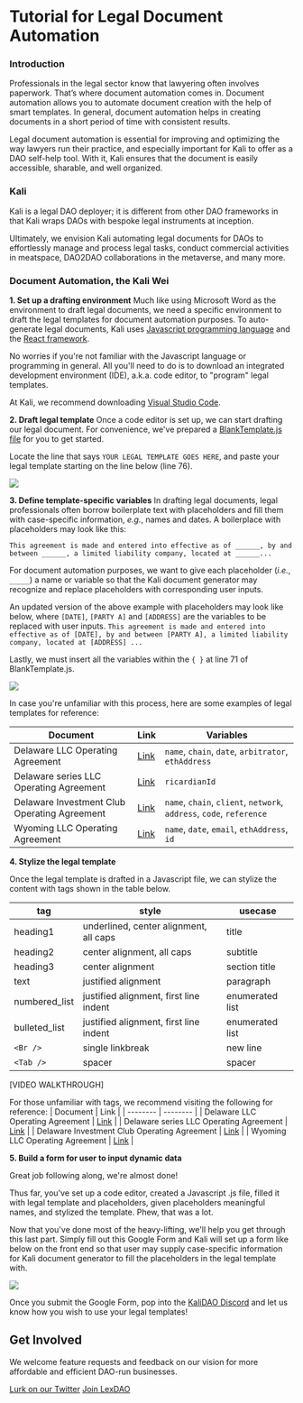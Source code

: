 # Tutorial for Legal Document Automation 

### Introduction
Professionals in the legal sector know that lawyering often involves paperwork. That’s where document automation comes in. Document automation allows you to automate document creation with the help of smart templates. In general, document automation helps in creating documents in a short period of time with consistent results.

Legal document automation is essential for improving and optimizing the way lawyers run their practice, and especially important for Kali to offer as a DAO self-help tool. With it, Kali ensures that the document is easily accessible, sharable, and well organized.

### Kali
Kali is a legal DAO deployer; it is different from other DAO frameworks in that Kali wraps DAOs with bespoke legal instruments at inception. 

Ultimately, we envision Kali automating legal documents for DAOs to effortlessly manage and process legal tasks, conduct commercial activities in meatspace, DAO2DAO collaborations in the metaverse, and many more. 

### Document Automation, the Kali Wei
**1. Set up a drafting environment**
Much like using Microsoft Word as the environment to draft legal documents, we need a specific environment to draft the legal templates for document automation purposes. To auto-generate legal documents, Kali uses [Javascript programming language](https://en.wikipedia.org/wiki/JavaScript) and the [React framework](https://reactjs.org/). 

No worries if you're not familiar with the Javascript language or programming in general. All you'll need to do is to download an integrated development environment (IDE), a.k.a. code editor, to "program" legal templates.

At Kali, we recommend downloading [Visual Studio Code](https://code.visualstudio.com/).

**2. Draft legal template**
Once a code editor is set up, we can start drafting our legal document. For convenience, we've prepared a [BlankTemplate.js file](https://github.com/audsssy/kali-docs/blob/document-automation/docs/template/BlankTemplate.js) for you to get started. 

Locate the line that says `YOUR LEGAL TEMPLATE GOES HERE`, and paste your legal template starting on the line below (line 76).

![](https://i.imgur.com/lC0yes7.png)


**3. Define template-specific variables**
In drafting legal documents, legal professionals often borrow boilerplate text with placeholders and fill them with case-specific information, *e.g.*, names and dates. A boilerplace with placeholders may look like this: 

`This agreement is made and entered into effective as of ______, by and between ______, a limited liability company, located at ______...`

For document automation purposes, we want to give each placeholder (*i.e.*, `_____`) a name or variable so that the Kali document generator may recognize and replace placeholders with corresponding user inputs.  

An updated version of the above example with placeholders may look like below, where `[DATE]`, `[PARTY A]` and `[ADDRESS]` are the variables to be replaced with user inputs. 
`This agreement is made and entered into effective as of [DATE], by and between [PARTY A], a limited liability company, located at [ADDRESS] ...`

Lastly, we must insert all the variables within the `{ }` at line 71 of BlankTemplate.js. 

![](https://i.imgur.com/eK8a61e.png)


In case you're unfamiliar with this process, here are some examples of legal templates for reference:  

| Document | Link | Variables |
| -------- | -------- | -------- |
| Delaware LLC Operating Agreement     | [Link](https://github.com/audsssy/kali-legal/blob/main/formation/llc/DelawareOAtemplate.js)     | `name`, `chain`, `date`, `arbitrator`, `ethAddress`      |
| Delaware series LLC Operating Agreement     | [Link](https://github.com/audsssy/kali-legal/blob/main/formation/llc/series/RicardianTemplate.js)     | `ricardianId`      |
| Delaware Investment Club Operating Agreement     | [Link](https://github.com/audsssy/kali-legal/blob/main/formation/llc/DelawareInvestmentClubTemplate.js)     | `name`, `chain`, `client`, `network`, `address`, `code`, `reference`      |
| Wyoming LLC Operating Agreement     | [Link](https://github.com/audsssy/kali-legal/blob/main/formation/llc/WyomingOAtemplate.js)     | `name`, `date`, `email`, `ethAddress`, `id`      |

**4. Stylize the legal template**

Once the legal template is drafted in a Javascript file, we can stylize the content with tags shown in the table below. 

| tag | style | usecase |
| -------- | -------- | -------- | 
| heading1     | underlined, center alignment, all caps | title
| heading2     | center alignment, all caps     | subtitle |
| heading3     | center alignment     | section title|
| text     | justified alignment     | paragraph |
| numbered_list     | justified alignment, first line indent     | enumerated list |
| bulleted_list     | justified alignment, first line indent     | enumerated list |
| `<Br />`     | single linkbreak     | new line |
| `<Tab />`     | spacer     | spacer

[VIDEO WALKTHROUGH]

For those unfamiliar with tags, we recommend visiting the following for reference:
| Document | Link | 
| -------- | -------- |
| Delaware LLC Operating Agreement     | [Link](https://github.com/audsssy/kali-legal/blob/main/formation/llc/DelawareOAtemplate.js)     | 
| Delaware series LLC Operating Agreement     | [Link](https://github.com/audsssy/kali-legal/blob/main/formation/llc/series/RicardianTemplate.js)     | 
| Delaware Investment Club Operating Agreement     | [Link](https://github.com/audsssy/kali-legal/blob/main/formation/llc/DelawareInvestmentClubTemplate.js)     |
| Wyoming LLC Operating Agreement     | [Link](https://github.com/audsssy/kali-legal/blob/main/formation/llc/WyomingOAtemplate.js)     | 

**5. Build a form for user to input dynamic data**

Great job following along, we're almost done! 

Thus far, you've set up a code editor, created a Javascript .js file, filled it with legal template and placeholders, given placeholders meaningful names, and stylized the template. Phew, that was a lot. 

Now that you've done most of the heavy-lifting, we'll help you get through this last part. Simply fill out this Google Form and Kali will set up a form like below on the front end so that user may supply case-specific information for Kali document generator to fill the placeholders in the legal template with. 

![](https://i.imgur.com/Gglpxkc.png)

Once you submit the Google Form, pop into the [KaliDAO Discord](https://discord.gg/fRK8dvTkHM) and let us know how you wish to use your legal templates! 

## Get Involved
We welcome feature requests and feedback on our vision for more affordable and efficient DAO-run businesses.

[Lurk on our Twitter](https://twitter.com/_KaliDAO)
[Join LexDAO](https://discord.com/invite/lexdao)















